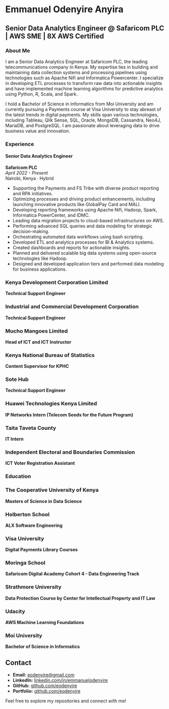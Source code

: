 # Emmanuel Odenyire Anyira

## Senior Data Analytics Engineer @ Safaricom PLC | AWS SME | 8X AWS Certified

### About Me

I am a Senior Data Analytics Engineer at Safaricom PLC, the leading telecommunications company in Kenya. My expertise lies in building and maintaining data collection systems and processing pipelines using technologies such as Apache Nifi and Informatica Powercenter. I specialize in developing ETL processes to transform raw data into actionable insights and have implemented machine learning algorithms for predictive analytics using Python, R, Scala, and Spark.

I hold a Bachelor of Science in Informatics from Moi University and am currently pursuing a Payments course at Visa University to stay abreast of the latest trends in digital payments. My skills span various technologies, including Tableau, Qlik Sense, SQL, Oracle, MongoDB, Cassandra, Neo4J, MariaDB, and PostgreSQL. I am passionate about leveraging data to drive business value and innovation.

### Experience

#### Senior Data Analytics Engineer
**Safaricom PLC**  
*April 2022 - Present*  
Nairobi, Kenya · Hybrid

- Supporting the Payments and FS Tribe with diverse product reporting and RPA initiatives.
- Optimizing processes and driving product enhancements, including launching innovative products like GlobalPay Card and MALI.
- Developing reporting frameworks using Apache Nifi, Hadoop, Spark, Informatica PowerCenter, and IDMC.
- Leading data migration projects to cloud-based infrastructures on AWS.
- Performing advanced SQL queries and data modeling for strategic decision-making.
- Orchestrating automated data workflows using bash scripting.
- Developed ETL and analytics processes for BI & Analytics systems.
- Created dashboards and reports for actionable insights.
- Planned and delivered scalable big data systems using open-source technologies like Hadoop.
- Designed and developed application tiers and performed data modeling for business applications.

### Kenya Development Corporation Limited
**Technical Support Engineer**  
### Industrial and Commercial Development Corporation
**Technical Support Engineer**  
### Mucho Mangoes Limited
**Head of ICT and ICT Instructor**  
### Kenya National Bureau of Statistics
**Content Supervisor for KPHC**    
### Sote Hub
**Technical Support Engineer**  
### Huawei Technologies Kenya Limited
**IP Networks Intern (Telecom Seeds for the Future Program)**  
### Taita Taveta County
**IT Intern**  
### Independent Electoral and Boundaries Commission
**ICT Voter Registration Assistant**  
### Education
### The Cooperative University of Kenya
**Masters of Science in Data Science**  
### Holberton School
**ALX Software Engineering**  

### Visa University
**Digital Payments Library Courses**  
### Moringa School
**Safaricom Digital Academy Cohort 4 - Data Engineering Track**  
### Strathmore University
**Data Protection Course by Center for Intellectual Property and IT Law**  
### Udacity
**AWS Machine Learning Foundations**  
### Moi University
**Bachelor of Science in Informatics**  
## Contact

- **Email:** [eodenyire@gmail.com](mailto:eodenyire@gmail.com.com)
- **LinkedIn:** [linkedin.com/in/emmanuelodenyire](https://www.linkedin.com/in/emmanuelodenyire)
- **GitHub:** [github.com/eodenyire](https://github.com/eodenyire)
- **Portfolio:** [github.com/eodenyire](https://github.com/eodenyire)

Feel free to explore my repositories and connect with me!


